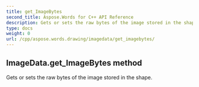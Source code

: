 ```yaml
---
title: get_ImageBytes
second_title: Aspose.Words for C++ API Reference
description: Gets or sets the raw bytes of the image stored in the shape. 
type: docs
weight: 0
url: /cpp/aspose.words.drawing/imagedata/get_imagebytes/
---
```

## ImageData.get_ImageBytes method


Gets or sets the raw bytes of the image stored in the shape.


